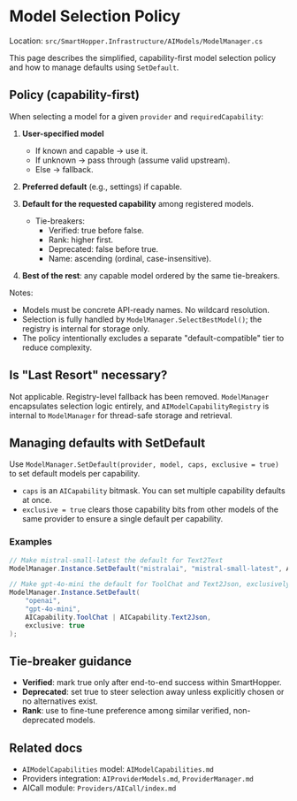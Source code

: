 # Model Selection Policy

Location: `src/SmartHopper.Infrastructure/AIModels/ModelManager.cs`

This page describes the simplified, capability-first model selection policy and how to manage defaults using `SetDefault`.

## Policy (capability-first)

When selecting a model for a given `provider` and `requiredCapability`:

1. __User-specified model__
   - If known and capable → use it.
   - If unknown → pass through (assume valid upstream).
   - Else → fallback.

2. __Preferred default__ (e.g., settings) if capable.

3. __Default for the requested capability__ among registered models.

   - Tie-breakers:
     - Verified: true before false.
     - Rank: higher first.
     - Deprecated: false before true.
     - Name: ascending (ordinal, case-insensitive).

4. __Best of the rest__: any capable model ordered by the same tie-breakers.

Notes:

- Models must be concrete API-ready names. No wildcard resolution.
- Selection is fully handled by `ModelManager.SelectBestModel()`; the registry is internal for storage only.
- The policy intentionally excludes a separate "default-compatible" tier to reduce complexity.

## Is "Last Resort" necessary?

Not applicable. Registry-level fallback has been removed. `ModelManager` encapsulates selection logic entirely, and `AIModelCapabilityRegistry` is internal to `ModelManager` for thread-safe storage and retrieval.

## Managing defaults with SetDefault

Use `ModelManager.SetDefault(provider, model, caps, exclusive = true)` to set default models per capability.

- `caps` is an `AICapability` bitmask. You can set multiple capability defaults at once.
- `exclusive = true` clears those capability bits from other models of the same provider to ensure a single default per capability.

### Examples

```csharp
// Make mistral-small-latest the default for Text2Text
ModelManager.Instance.SetDefault("mistralai", "mistral-small-latest", AICapability.Text2Text);

// Make gpt-4o-mini the default for ToolChat and Text2Json, exclusively
ModelManager.Instance.SetDefault(
    "openai",
    "gpt-4o-mini",
    AICapability.ToolChat | AICapability.Text2Json,
    exclusive: true
);
```

## Tie-breaker guidance

- __Verified__: mark true only after end-to-end success within SmartHopper.
- __Deprecated__: set true to steer selection away unless explicitly chosen or no alternatives exist.
- __Rank__: use to fine-tune preference among similar verified, non-deprecated models.

## Related docs

- `AIModelCapabilities` model: `AIModelCapabilities.md`
- Providers integration: `AIProviderModels.md`, `ProviderManager.md`
- AICall module: `Providers/AICall/index.md`
